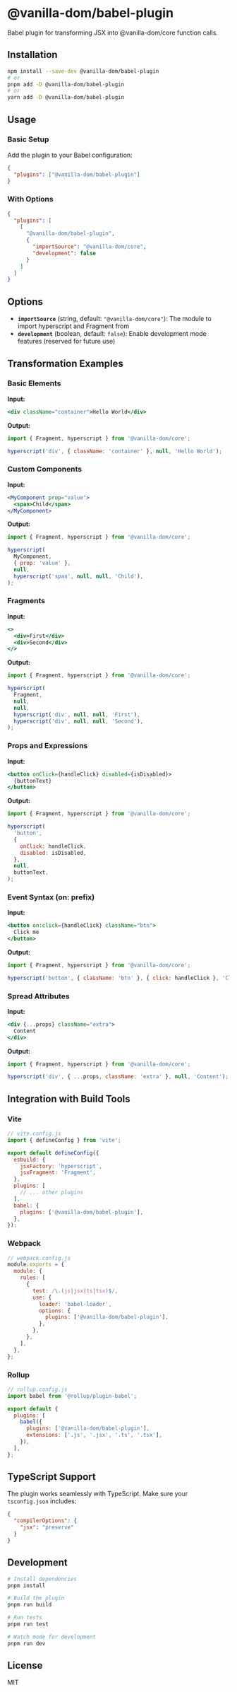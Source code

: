 # @vanilla-dom/babel-plugin

Babel plugin for transforming JSX into @vanilla-dom/core function calls.

## Installation

```bash
npm install --save-dev @vanilla-dom/babel-plugin
# or
pnpm add -D @vanilla-dom/babel-plugin
# or
yarn add -D @vanilla-dom/babel-plugin
```

## Usage

### Basic Setup

Add the plugin to your Babel configuration:

```json
{
  "plugins": ["@vanilla-dom/babel-plugin"]
}
```

### With Options

```json
{
  "plugins": [
    [
      "@vanilla-dom/babel-plugin",
      {
        "importSource": "@vanilla-dom/core",
        "development": false
      }
    ]
  ]
}
```

## Options

- **`importSource`** (string, default: `"@vanilla-dom/core"`): The module to import hyperscript and Fragment from
- **`development`** (boolean, default: `false`): Enable development mode features (reserved for future use)

## Transformation Examples

### Basic Elements

**Input:**

```jsx
<div className="container">Hello World</div>
```

**Output:**

```javascript
import { Fragment, hyperscript } from '@vanilla-dom/core';

hyperscript('div', { className: 'container' }, null, 'Hello World');
```

### Custom Components

**Input:**

```jsx
<MyComponent prop="value">
  <span>Child</span>
</MyComponent>
```

**Output:**

```javascript
import { Fragment, hyperscript } from '@vanilla-dom/core';

hyperscript(
  MyComponent,
  { prop: 'value' },
  null,
  hyperscript('span', null, null, 'Child'),
);
```

### Fragments

**Input:**

```jsx
<>
  <div>First</div>
  <div>Second</div>
</>
```

**Output:**

```javascript
import { Fragment, hyperscript } from '@vanilla-dom/core';

hyperscript(
  Fragment,
  null,
  null,
  hyperscript('div', null, null, 'First'),
  hyperscript('div', null, null, 'Second'),
);
```

### Props and Expressions

**Input:**

```jsx
<button onClick={handleClick} disabled={isDisabled}>
  {buttonText}
</button>
```

**Output:**

```javascript
import { Fragment, hyperscript } from '@vanilla-dom/core';

hyperscript(
  'button',
  {
    onClick: handleClick,
    disabled: isDisabled,
  },
  null,
  buttonText,
);
```

### Event Syntax (on: prefix)

**Input:**

```jsx
<button on:click={handleClick} className="btn">
  Click me
</button>
```

**Output:**

```javascript
import { Fragment, hyperscript } from '@vanilla-dom/core';

hyperscript('button', { className: 'btn' }, { click: handleClick }, 'Click me');
```

### Spread Attributes

**Input:**

```jsx
<div {...props} className="extra">
  Content
</div>
```

**Output:**

```javascript
import { Fragment, hyperscript } from '@vanilla-dom/core';

hyperscript('div', { ...props, className: 'extra' }, null, 'Content');
```

## Integration with Build Tools

### Vite

```javascript
// vite.config.js
import { defineConfig } from 'vite';

export default defineConfig({
  esbuild: {
    jsxFactory: 'hyperscript',
    jsxFragment: 'Fragment',
  },
  plugins: [
    // ... other plugins
  ],
  babel: {
    plugins: ['@vanilla-dom/babel-plugin'],
  },
});
```

### Webpack

```javascript
// webpack.config.js
module.exports = {
  module: {
    rules: [
      {
        test: /\.(js|jsx|ts|tsx)$/,
        use: {
          loader: 'babel-loader',
          options: {
            plugins: ['@vanilla-dom/babel-plugin'],
          },
        },
      },
    ],
  },
};
```

### Rollup

```javascript
// rollup.config.js
import babel from '@rollup/plugin-babel';

export default {
  plugins: [
    babel({
      plugins: ['@vanilla-dom/babel-plugin'],
      extensions: ['.js', '.jsx', '.ts', '.tsx'],
    }),
  ],
};
```

## TypeScript Support

The plugin works seamlessly with TypeScript. Make sure your `tsconfig.json` includes:

```json
{
  "compilerOptions": {
    "jsx": "preserve"
  }
}
```

## Development

```bash
# Install dependencies
pnpm install

# Build the plugin
pnpm run build

# Run tests
pnpm run test

# Watch mode for development
pnpm run dev
```

## License

MIT

